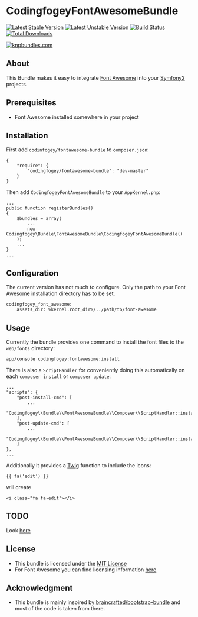 CodingfogeyFontAwesomeBundle
============================

[![Latest Stable Version](https://poser.pugx.org/codingfogey/fontawesome-bundle/v/stable.png)](https://packagist.org/packages/codingfogey/fontawesome-bundle)
[![Latest Unstable Version](https://poser.pugx.org/codingfogey/fontawesome-bundle/v/unstable.png)](https://packagist.org/packages/codingfogey/fontawesome-bundle)
[![Build Status](https://travis-ci.org/codingfogey/fontawesome-bundle.png)](https://travis-ci.org/codingfogey/fontawesome-bundle)
[![Total Downloads](https://poser.pugx.org/codingfogey/fontawesome-bundle/downloads.png)](https://packagist.org/packages/codingfogey/fontawesome-bundle)

[![knpbundles.com](http://knpbundles.com/codingfogey/fontawesome-bundle/badge-short)](http://knpbundles.com/codingfogey/fontawesome-bundle)


About
------

This Bundle makes it easy to integrate [Font Awesome](http://fortawesome.github.io/Font-Awesome/) into your [Symfony2](http://symfony.com/) projects.


Prerequisites
-------------

- Font Awesome installed somewhere in your project


Installation
------------

First add `codinfogey/fontawesome-bundle` to `composer.json`:

    {
        "require": {
            "codingfogey/fontawesome-bundle": "dev-master"
        }
    }

Then add `CodingfogeyFontAwesomeBundle` to your `AppKernel.php`:

    ...
    public function registerBundles()
    {
        $bundles = array(
            ...
            new Codingfogey\Bundle\FontAwesomeBundle\CodingfogeyFontAwesomeBundle()
        );
        ...
    }
    ...


Configuration
-------------

The current version has not much to configure. Only the path to your Font Awesome installation directory has to be set.

    codingfogey_font_awesome:
        assets_dir: %kernel.root_dir%/../path/to/font-awesome


Usage
-----

Currently the bundle provides one command to install the font files to the `web/fonts` directory:

    app/console codingfogey:fontawesome:install
    
There is also a `ScriptHandler` for conveniently doing this automatically on each `composer install` or `composer update`:

    ...
    "scripts": {
        "post-install-cmd": [
            ...
            "Codingfogey\\Bundle\\FontAwesomeBundle\\Composer\\ScriptHandler::install"
        ],
        "post-update-cmd": [
            ...
            "Codingfogey\\Bundle\\FontAwesomeBundle\\Composer\\ScriptHandler::install"
        ]
    },
    ...


Additionally it provides a [Twig](http://twig.sensiolabs.org/) function to include the icons:

    {{ fa('edit') }}

will create

    <i class="fa fa-edit"></i>

TODO
----

Look [here](../../issues?milestone=&state=open)


License
-------

- This bundle is licensed under the [MIT License](http://opensource.org/licenses/MIT)
- For Font Awesome you can find licensing information [here](http://fortawesome.github.io/Font-Awesome/license/)


Acknowledgment
--------------

- This bundle is mainly inspired by [braincrafted/bootstrap-bundle](https://github.com/braincrafted/bootstrap-bundle.git) and most of the code is taken from there.
